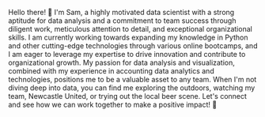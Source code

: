 Hello there! 👋 I'm Sam, a highly motivated data scientist with a strong aptitude for data analysis and a commitment to team success through diligent work, meticulous attention to detail, and exceptional organizational skills. I am currently working towards expanding my knowledge in Python and other cutting-edge technologies through various online bootcamps, and I am eager to leverage my expertise to drive innovation and contribute to organizational growth. My passion for data analysis and visualization, combined with my experience in accounting data analytics and technologies, positions me to be a valuable asset to any team. When I'm not diving deep into data, you can find me exploring the outdoors, watching my team, Newcastle United, or trying out the local beer scene. Let's connect and see how we can work together to make a positive impact! 🚀
